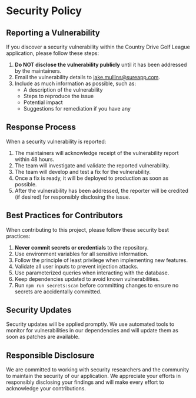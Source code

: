 # Security Policy

## Reporting a Vulnerability

If you discover a security vulnerability within the Country Drive Golf League application, please follow these steps:

1. **Do NOT disclose the vulnerability publicly** until it has been addressed by the maintainers.
2. Email the vulnerability details to [jake.mullins@sureapp.com](mailto:jake.mullins@sureapp.com).
3. Include as much information as possible, such as:
   - A description of the vulnerability
   - Steps to reproduce the issue
   - Potential impact
   - Suggestions for remediation if you have any

## Response Process

When a security vulnerability is reported:

1. The maintainers will acknowledge receipt of the vulnerability report within 48 hours.
2. The team will investigate and validate the reported vulnerability.
3. The team will develop and test a fix for the vulnerability.
4. Once a fix is ready, it will be deployed to production as soon as possible.
5. After the vulnerability has been addressed, the reporter will be credited (if desired) for responsibly disclosing the issue.

## Best Practices for Contributors

When contributing to this project, please follow these security best practices:

1. **Never commit secrets or credentials** to the repository.
2. Use environment variables for all sensitive information.
3. Follow the principle of least privilege when implementing new features.
4. Validate all user inputs to prevent injection attacks.
5. Use parameterized queries when interacting with the database.
6. Keep dependencies updated to avoid known vulnerabilities.
7. Run `npm run secrets:scan` before committing changes to ensure no secrets are accidentally committed.

## Security Updates

Security updates will be applied promptly. We use automated tools to monitor for vulnerabilities in our dependencies and will update them as soon as patches are available.

## Responsible Disclosure

We are committed to working with security researchers and the community to maintain the security of our application. We appreciate your efforts in responsibly disclosing your findings and will make every effort to acknowledge your contributions.
